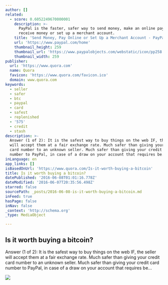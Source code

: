 ```yaml
---
author: []
related:
  - score: 0.6052249670000001
    description: >-
      PayPal is the faster, safer way to send money, make an online payment,
      receive money or set up a merchant account.
    title: 'Send Money, Pay Online or Set Up a Merchant Account - PayPal'
    url: 'https://www.paypal.com/home'
    thumbnail_height: 259
    thumbnail_url: 'https://www.paypalobjects.com/webstatic/icon/pp258.png'
    thumbnail_width: 259
publisher:
  url: 'https://www.quora.com'
  name: Quora
  favicon: 'https://www.quora.com/favicon.ico'
  domain: www.quora.com
keywords:
  - seller
  - safer
  - btc
  - paypal
  - card
  - safest
  - replenished
  - '575'
  - credit
  - stash
description: >-
  Answer (1 of 2): It is the safest way to buy things on the web IF, the seller
  will accept them at a fair exchange rate. Much safer than giving your credit
  card number to an unknown seller. Much safer than giving your credit card
  number to PayPal, in case of a draw on your account that requires be...
inLanguage: en
app_links: []
isBasedOnUrl: 'https://www.quora.com/Is-it-worth-buying-a-bitcoin'
title: Is it worth buying a bitcoin?
datePublished: '2016-06-08T01:01:16.778Z'
dateModified: '2016-06-07T20:35:56.498Z'
starred: false
sourcePath: _posts/2016-06-08-is-it-worth-buying-a-bitcoin.md
inFeed: true
hasPage: false
inNav: false
_context: 'http://schema.org'
_type: MediaObject

---
```

<article style=""><h1>Is it worth buying a bitcoin?</h1><p>Answer (1 of 2): It is the safest way to buy things on the web IF, the seller will accept them at a fair exchange rate. Much safer than giving your credit card number to an unknown seller. Much safer than giving your credit card number to PayPal, in case of a draw on your account that requires be...</p><img src="https://qsf.is.quoracdn.net/-images.new_grid.fb_share_default.pnge6dde9cfa6e03c43.png" /></article>